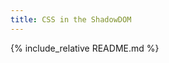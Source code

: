 ```yaml
---
title: CSS in the ShadowDOM
---
```

<link rel="stylesheet" href="/adorn/adorn.css" />
<script src="/adorn/adorn.js" async></script>
<style>
h1{ 
  color:white;
  text-shadow:0 0 100px black;
  background-position:inherit;
}
h1:before{ 
  background: url(http://photos2.meetupstatic.com/photos/event/d/6/2/d/highres_432114829.jpeg);
  background-size: 100%;
  background-position: inherit;
}
</style>
<script>
window.addEventListener('scroll', function(){
  var b = document.body;
  b.style.backgroundPosition = "0 "+(b.scrollTop*100/b.scrollHeight)+"%";
});
</script>

{% include_relative README.md %}
